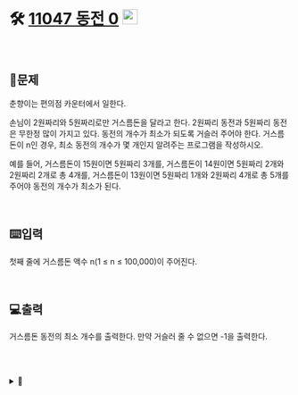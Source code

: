 <br>

# 🛠️ [11047 동전 0](http://www.acmicpc.net/problem/11047) <img height="27px" width="27px" src="https://static.solved.ac/tier_small/7.svg"/>

<br>

## 📖문제
춘향이는 편의점 카운터에서 일한다.

손님이 2원짜리와 5원짜리로만 거스름돈을 달라고 한다. 2원짜리 동전과 5원짜리 동전은 무한정 많이 가지고 있다. 동전의 개수가 최소가 되도록 거슬러 주어야 한다. 거스름돈이 n인 경우, 최소 동전의 개수가 몇 개인지 알려주는 프로그램을 작성하시오.

예를 들어, 거스름돈이 15원이면 5원짜리 3개를, 거스름돈이 14원이면 5원짜리 2개와 2원짜리 2개로 총 4개를, 거스름돈이 13원이면 5원짜리 1개와 2원짜리 4개로 총 5개를 주어야 동전의 개수가 최소가 된다.

<br>

## ⌨️입력
첫째 줄에 거스름돈 액수 n(1 ≤ n ≤ 100,000)이 주어진다.

<br>

## 💻출력
거스름돈 동전의 최소 개수를 출력한다. 만약 거슬러 줄 수 없으면 -1을 출력한다.

<br><br>

<details>
  <summary>🎈</summary>
  <br>
  
</details>

<br><br>
